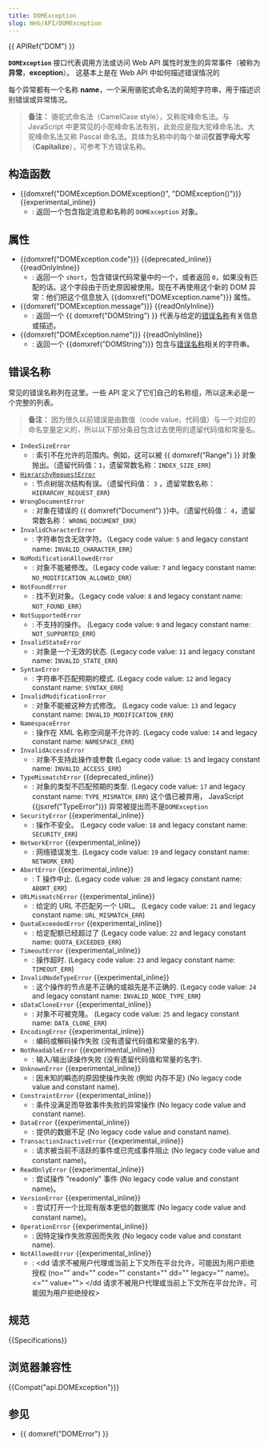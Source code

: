 ```yaml
---
title: DOMException
slug: Web/API/DOMException
---
```

{{ APIRef("DOM") }}

**`DOMException`** 接口代表调用方法或访问 Web API 属性时发生的异常事件（被称为**异常**，**exception**）。 这基本上是在 Web API 中如何描述错误情况的

每个异常都有一个名称 **name**，一个采用骆驼式命名法的简短字符串，用于描述识别错误或异常情况。

> **备注：** 骆驼式命名法（CamelCase style），又称驼峰命名法。与 JavaScript 中更常见的小驼峰命名法有别，此处应是指大驼峰命名法。大驼峰命名法又称 Pascal 命名法。具体为名称中的每个单词**仅首字母大写**（**Capitalize**），可参考下方错误名称。

## 构造函数

- {{domxref("DOMException.DOMException()", "DOMException()")}} {{experimental_inline}}
  - : 返回一个包含指定消息和名称的 `DOMException` 对象。

## 属性

- {{domxref("DOMException.code")}} {{deprecated_inline}} {{readOnlyInline}}
  - : 返回一个 `short`，包含错误代码常量中的一个，或者返回 `0`，如果没有匹配的话。这个字段由于历史原因被使用。现在不再使用这个新的 DOM 异常：他们把这个信息放入 {{domxref("DOMException.name")}} 属性。
- {{domxref("DOMException.message")}} {{readOnlyInline}}
  - : 返回一个 {{ domxref("DOMString") }} 代表与给定的[错误名称](/zh-CN/docs/Web/API/DOMException#Error_names)有关信息或描述。
- {{domxref("DOMException.name")}} {{readOnlyInline}}
  - : 返回一个 {{domxref("DOMString")}} 包含与[错误名称](#Error_names)相关的字符串。

## 错误名称

常见的错误名称列在这里。一些 API 定义了它们自己的名称组，所以这未必是一个完整的列表。

> **备注：** 因为很久以前错误是由数值（code value，代码值）与一个对应的命名变量定义的，所以以下部分条目包含过去使用的遗留代码值和常量名。

- `IndexSizeError`
  - : 索引不在允许的范围内。例如，这可以被 {{ domxref("Range") }} 对象抛出。（遗留代码值：`1`，遗留常数名称：`INDEX_SIZE_ERR`)
- [`HierarchyRequestError`]()
  - : 节点树层次结构有误。（遗留代码值： `3` ，遗留常数名称：`HIERARCHY_REQUEST_ERR`)
- `WrongDocumentError`
  - : 对象在错误的 {{ domxref("Document") }}中。（遗留代码值： `4`，遗留常数名称： `WRONG_DOCUMENT_ERR`）
- `InvalidCharacterError`
  - : 字符串包含无效字符。（Legacy code value: `5` and legacy constant name: `INVALID_CHARACTER_ERR`）
- `NoModificationAllowedError`
  - : 对象不能被修改。（Legacy code value: `7` and legacy constant name: `NO_MODIFICATION_ALLOWED_ERR`）
- `NotFoundError`
  - : 找不到对象。（Legacy code value: `8` and legacy constant name: `NOT_FOUND_ERR`）
- `NotSupportedError`
  - : 不支持的操作。 (Legacy code value: `9` and legacy constant name: `NOT_SUPPORTED_ERR`)
- `InvalidStateError`
  - : 对象是一个无效的状态. (Legacy code value: `11` and legacy constant name: `INVALID_STATE_ERR`)
- `SyntaxError`
  - : 字符串不匹配预期的模式. (Legacy code value: `12` and legacy constant name: `SYNTAX_ERR`)
- `InvalidModificationError`
  - : 对象不能被这种方式修改。 (Legacy code value: `13` and legacy constant name: `INVALID_MODIFICATION_ERR`)
- `NamespaceError`
  - : 操作在 XML 名称空间是不允许的. (Legacy code value: `14` and legacy constant name: `NAMESPACE_ERR`)
- `InvalidAccessError`
  - : 对象不支持此操作或参数 (Legacy code value: `15` and legacy constant name: `INVALID_ACCESS_ERR`)
- `TypeMismatchError` {{deprecated_inline}}
  - : 对象的类型不匹配预期的类型. (Legacy code value: `17` and legacy constant name: `TYPE_MISMATCH_ERR`) 这个值已被弃用， JavaScript {{jsxref("TypeError")}} 异常被提出而不是`DOMException`
- `SecurityError` {{experimental_inline}}
  - : 操作不安全。 (Legacy code value: `18` and legacy constant name: `SECURITY_ERR`)
- `NetworkError` {{experimental_inline}}
  - : 网络错误发生. (Legacy code value: `19` and legacy constant name: `NETWORK_ERR`)
- `AbortError` {{experimental_inline}}
  - : T 操作中止. (Legacy code value: `20` and legacy constant name: `ABORT_ERR`)
- `URLMismatchError` {{experimental_inline}}
  - : 给定的 URL 不匹配另一个 URL。 (Legacy code value: `21` and legacy constant name: `URL_MISMATCH_ERR`)
- `QuotaExceededError` {{experimental_inline}}
  - : 给定配额已经超过了 (Legacy code value: `22` and legacy constant name: `QUOTA_EXCEEDED_ERR`)
- `TimeoutError` {{experimental_inline}}
  - : 操作超时. (Legacy code value: `23` and legacy constant name: `TIMEOUT_ERR`)
- `InvalidNodeTypeError` {{experimental_inline}}
  - : 这个操作的节点是不正确的或祖先是不正确的. (Legacy code value: `24` and legacy constant name: `INVALID_NODE_TYPE_ERR`)
- `sDataCloneError` {{experimental_inline}}
  - : 对象不可被克隆。 (Legacy code value: `25` and legacy constant name: `DATA_CLONE_ERR`)
- `EncodingError` {{experimental_inline}}
  - : 编码或解码操作失败 (没有遗留代码值和常量的名字).
- `NotReadableError` {{experimental_inline}}
  - : 输入/输出读操作失败 (没有遗留代码值和常量的名字).
- `UnknownError` {{experimental_inline}}
  - : 因未知的瞬态的原因使操作失败 (例如 内存不足) (No legacy code value and constant name).
- `ConstraintError` {{experimental_inline}}
  - : 条件没满足而导致事件失败的异常操作 (No legacy code value and constant name).
- `DataError` {{experimental_inline}}
  - : 提供的数据不足 (No legacy code value and constant name).
- `TransactionInactiveError` {{experimental_inline}}
  - : 请求被当前不活跃的事件或已完成事件阻止 (No legacy code value and constant name)。
- `ReadOnlyError` {{experimental_inline}}
  - : 尝试操作 "readonly" 事件 (No legacy code value and constant name)。
- `VersionError` {{experimental_inline}}
  - : 尝试打开一个比现有版本更低的数据库 (No legacy code value and constant name)。
- `OperationError` {{experimental_inline}}
  - : 因特定操作失败原因而失败 (No legacy code value and constant name).
- `NotAllowedError` {{experimental_inline}}
  - : \<dd 请求不被用户代理或当前上下文所在平台允许，可能因为用户拒绝授权 (no="" and="" code="" constant="" dd="" legacy="" name)。<="" value=""> \</dd 请求不被用户代理或当前上下文所在平台允许，可能因为用户拒绝授权>

## 规范

{{Specifications}}

## 浏览器兼容性

{{Compat("api.DOMException")}}

## 参见

- {{ domxref("DOMError") }}
